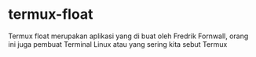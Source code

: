 # termux-float
Termux float merupakan aplikasi yang di buat oleh Fredrik Fornwall, orang ini juga pembuat Terminal Linux atau yang sering kita sebut Termux
